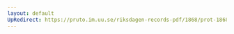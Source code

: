 ```yaml
---
layout: default
UpRedirect: https://pruto.im.uu.se/riksdagen-records-pdf/1868/prot-1868--ak--122.pdf
---
```

